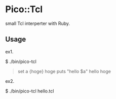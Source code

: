 # Pico::Tcl

small Tcl interperter with Ruby.

## Usage

ex1.

  $ ./bin/pico-tcl
  > set a {hoge}
  hoge
  > puts "hello $a"
  hello hoge

ex2.

  $ ./bin/pico-tcl hello.tcl


